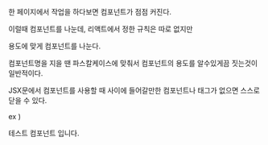 한 페이지에서 작업을 하다보면 컴포넌트가 점점 커진다.

이럴때 컴포넌트를 나눈데, 리액트에서 정한 규칙은 따로 없지만

용도에 맞게 컴포넌트를 나눈다.

컴포넌트명을 지을 땐 파스칼케이스에 맞춰서 컴포넌트의 용도를 알수있게끔 짓는것이 일반적이다.

JSX문에서 컴포넌트를 사용할 때 사이에 들어갈만한 컴포넌트나 태그가 없으면 스스로 닫을 수 있다.

ex )

<TestComponent></TestComponent>

<TestComponent />

<!-- 위의 두 선언은 같다. -->

<TestComponent>
    <span>테스트 컴포넌트 입니다.</span>
</TestComponent>
<!-- 사이에 값이 들어갈 때는 스스로 닫을 수 없음 -->
